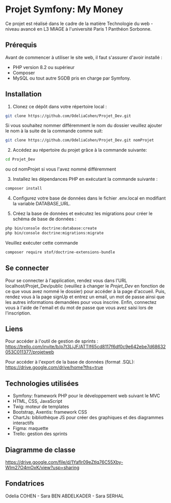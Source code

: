 # Projet Symfony: My Money
Ce projet est réalisé dans le cadre de la matière Technologie du web - niveau avancé en L3 MIAGE à l'université Paris 1 Panthéon Sorbonne. 

## Prérequis
Avant de commencer à utiliser le site web, il faut s'assurer d'avoir installé : 
- PHP version 8.2 ou supérieur
- Composer
- MySQL ou tout autre SGDB pris en charge par Symfony.

## Installation
1) Clonez ce dépôt dans votre répertoire local :
```bash
git clone https://github.com/OdeliaCohen/Projet_Dev.git
```
Si vous souhaitez nommer différemment le nom du dossier veuillez ajouter le nom à la suite de la commande comme suit:
```bash
git clone https://github.com/OdeliaCohen/Projet_Dev.git nomProjet
```
2) Accédez au répertoire du projet grâce à la commande suivante:
```bash
cd Projet_Dev
```
ou cd nomProjet si vous l'avez nommé différemment

3) Installez les dépendances PHP en exécutant la commande suivante :
```bash
composer install
```
4) Configurez votre base de données dans le fichier .env.local en modifiant la variable DATABASE_URL.
   
5) Créez la base de données et exécutez les migrations pour créer le schéma de base de données :
```bash
php bin/console doctrine:database:create
php bin/console doctrine:migrations:migrate
```
Veuillez exécuter cette commande 
```bash
composer require stof/doctrine-extensions-bundle
```

## Se connecter
Pour se connecter à l'application, rendez vous dans l'URL localhost/Projet_Dev/public (veuillez à changer le *Projet_Dev* en fonction de ce que vous avez nommé le dossier) pour accéder à la page d'accueil. 
Puis, rendez vous à la page signUp et entrez un email, un mot de passe ainsi que les autres informations demandées pour vous inscrire. 
Enfin, connectez vous à l'aide de l'email et du mot de passe que vous avez saisi lors de l'inscription. 

## Liens
Pour accéder à l'outil de gestion de sprints : 
https://trello.com/invite/b/p7t3LjJF/ATTIf65cd8117f6df0c9e642ebe7d68632053C011377/projetweb

Pour accéder à l'export de la base de données (format .SQL): 
https://drive.google.com/drive/home?ths=true

## Technologies utilisées
- Symfony: framework PHP pour le développement web suivant le MVC
- HTML, CSS, JavaScript
- Twig: moteur de templates
- Bootstrap, Axentis: framework CSS
- ChartJs: bibliothèque JS pour créer des graphiques et des diagrammes interactifs
- Figma: maquette
- Trello: gestion des sprints

## Diagramme de classe
https://drive.google.com/file/d/1YafIr09eZtlq76C55Xby-WIm27O4mOxK/view?usp=sharing

## Fondatrices
Odelia COHEN - Sara BEN ABDELKADER - Sara SERHAL 




